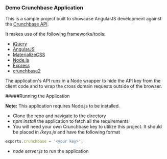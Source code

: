 ### Demo Crunchbase Application

This is a sample project built to showcase AngularJS development against the [Crunchbase API](https://developer.crunchbase.com/docs).

It makes use of the following frameworks/tools:

* [jQuery](http://jquery.com/)
* [AngularJS](https://angularjs.org/)
* [MaterializeCSS](http://materializecss.com/)
* [Node.js](https://nodejs.org/)
* [Express](http://expressjs.com/)
* [crunchbase2](https://www.npmjs.com/package/crunchbase2)

The application's API runs in a Node wrapper to hide the API key from the client code and to wrap the cross domain requests outside of the browser.

#####Running the Application

**Note:** This application requires Node.js to be installed.

* Clone the repo and navigate to the directory
* _npm install_ the application to fetch all the requirements
* You will need your own Crunchbase key to utilize this project. It should be placed in _/keys.js_ and have the following format
```javascript
exports.crunchbase = '<your key>';
```
* _node server.js_ to run the application
